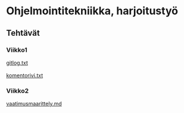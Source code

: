 # Ohjelmointitekniikka, harjoitustyö

## Tehtävät

### Viikko1

[gitlog.txt](https://github.com/NuiS4ncE/ot-harjoitustyo/blob/master/laskarit/viikko1/gitlog.txt) <br> </br>
[komentorivi.txt](https://github.com/NuiS4ncE/ot-harjoitustyo/blob/master/laskarit/viikko1/komentorivi.txt)

### Viikko2

[vaatimusmaarittely.md](https://github.com/NuiS4ncE/ot-harjoitustyo/blob/master/Teoskanta/dokumentointi/vaatimusmaarittely.md)
